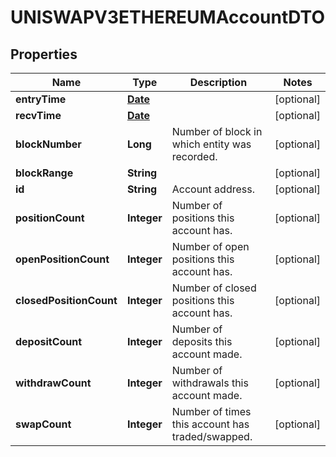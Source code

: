 

# UNISWAPV3ETHEREUMAccountDTO

## Properties

Name | Type | Description | Notes
------------ | ------------- | ------------- | -------------
**entryTime** | [**Date**](Date.md) |  |  [optional]
**recvTime** | [**Date**](Date.md) |  |  [optional]
**blockNumber** | **Long** | Number of block in which entity was recorded. |  [optional]
**blockRange** | **String** |  |  [optional]
**id** | **String** | Account address. |  [optional]
**positionCount** | **Integer** | Number of positions this account has. |  [optional]
**openPositionCount** | **Integer** | Number of open positions this account has. |  [optional]
**closedPositionCount** | **Integer** | Number of closed positions this account has. |  [optional]
**depositCount** | **Integer** | Number of deposits this account made. |  [optional]
**withdrawCount** | **Integer** | Number of withdrawals this account made. |  [optional]
**swapCount** | **Integer** | Number of times this account has traded/swapped. |  [optional]




